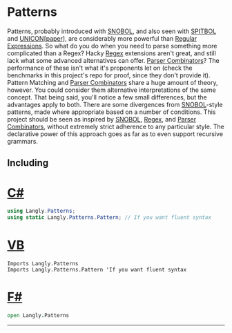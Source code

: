 # Patterns

Patterns, probably introduced with [SNOBOL](https://en.wikipedia.org/wiki/SNOBOL), and also seen with [SPITBOL](https://en.wikipedia.org/wiki/SPITBOL) and [UNICON](https://unicon.sourceforge.io/)[[paper]](https://www.cs.nmsu.edu/~sgaikaiw/Thesis.pdf), are considerably more powerful than [Regular Expressions](https://en.wikipedia.org/wiki/Regular_expression). So what do you do when you need to parse something more complicated than a Regex? Hacky [Regex](https://en.wikipedia.org/wiki/Regular_expression) extensions aren't great, and still lack what some advanced alternatives can offer. [Parser Combinators](https://en.wikipedia.org/wiki/Parser_combinator)? The performance of these isn't what it's proponents let on (check the benchmarks in this project's repo for proof, since they don't provide it). Pattern Matching and [Parser Combinators](https://en.wikipedia.org/wiki/Parser_combinator) share a huge amount of theory, however. You could consider them alternative interpretations of the same concept. That being said, you'll notice a few small differences, but the advantages apply to both. There are some divergences from [SNOBOL](https://en.wikipedia.org/wiki/SNOBOL)-style patterns, made where appropriate based on a number of conditions. This project should be seen as inspired by [SNOBOL](https://en.wikipedia.org/wiki/SNOBOL), [Regex](https://en.wikipedia.org/wiki/Regular_expression), and [Parser Combinators](https://en.wikipedia.org/wiki/Parser_combinator), without extremely strict adherence to any particular style. The declarative power of this approach goes as far as to even support recursive grammars.

## Including

# [C#](#tab/cs)

~~~~csharp
using Langly.Patterns;
using static Langly.Patterns.Pattern; // If you want fluent syntax
~~~~

# [VB](#tab/vb)

~~~~vbnet
Imports Langly.Patterns
Imports Langly.Patterns.Pattern 'If you want fluent syntax
~~~~

# [F#](#tab/fs)

~~~~fsharp
open Langly.Patterns
~~~~

***